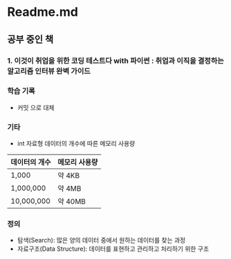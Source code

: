 # Readme.md

## 공부 중인 책

### 1. 이것이 취업을 위한 코딩 테스트다 with 파이썬 : 취업과 이직을 결정하는 알고리즘 인터뷰 완벽 가이드

### 학습 기록
- 커밋 으로 대체

### 기타

- int 자료형 데이터의 개수에 따른 메모리 사용량
  
데이터의 개수 | 메모리 사용량 
---------|----------|
 1,000 | 약 4KB |
 1,000,000 | 약 4MB |
 10,000,000 | 약 40MB |

### 정의

- 탐색(Search): 많은 양의 데이터 중에서 원하는 데이터를 찾는 과정
- 자료구조(Data Structure): 데이터를 표현하고 관리하고 처리하기 위한 구조